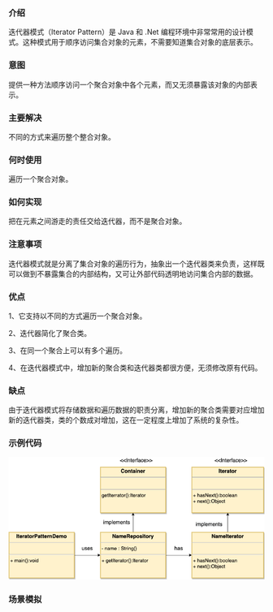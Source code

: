 ### 介绍

迭代器模式（Iterator Pattern）是 Java 和 .Net 编程环境中非常常用的设计模式。这种模式用于顺序访问集合对象的元素，不需要知道集合对象的底层表示。

### 意图

提供一种方法顺序访问一个聚合对象中各个元素，而又无须暴露该对象的内部表示。

### 主要解决

不同的方式来遍历整个整合对象。

### 何时使用

遍历一个聚合对象。

### 如何实现

把在元素之间游走的责任交给迭代器，而不是聚合对象。

### 注意事项

迭代器模式就是分离了集合对象的遍历行为，抽象出一个迭代器类来负责，这样既可以做到不暴露集合的内部结构，又可让外部代码透明地访问集合内部的数据。

### 优点

1、它支持以不同的方式遍历一个聚合对象。

2、迭代器简化了聚合类。

3、在同一个聚合上可以有多个遍历。

4、在迭代器模式中，增加新的聚合类和迭代器类都很方便，无须修改原有代码。

### 缺点

由于迭代器模式将存储数据和遍历数据的职责分离，增加新的聚合类需要对应增加新的迭代器类，类的个数成对增加，这在一定程度上增加了系统的复杂性。

### 示例代码

![迭代器模式](../../img/行为型模式/迭代器模式.png)

### 场景模拟